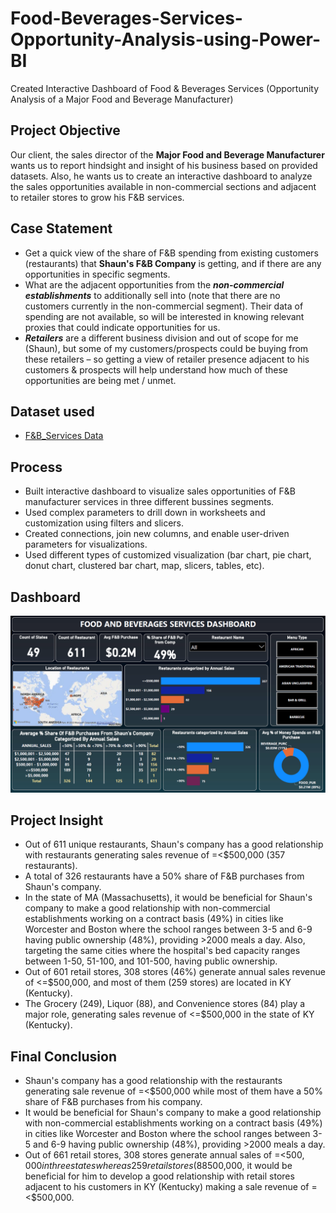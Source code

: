 # Food-Beverages-Services-Opportunity-Analysis-using-Power-BI
Created Interactive Dashboard of Food & Beverages Services (Opportunity Analysis of a Major Food and Beverage Manufacturer)

## **Project Objective**

Our client, the sales director of the **Major Food and Beverage Manufacturer** wants us to report hindsight and insight of his business based on provided datasets.  Also, he wants us to create an interactive dashboard to analyze the sales opportunities available in non-commercial sections and adjacent to retailer stores to grow his F&B services.

## **Case Statement**
- Get a quick view of the share of F&B spending from existing customers (restaurants) that **Shaun's F&B Company** is getting, and if there are any opportunities in specific segments.
- What are the adjacent opportunities from the **_non-commercial establishments_** to additionally sell into (note that there are no customers currently in the non-commercial segment). Their data of spending are not available, so will be interested in knowing relevant proxies that could indicate opportunities for us.
- **_Retailers_** are a different business division and out of scope for me (Shaun), but some of my customers/prospects could be buying from these retailers – so getting a view of retailer presence adjacent to his customers & prospects will help understand how much of these opportunities are being met / unmet.



## **Dataset used**

- <a href="https://github.com/Krishnkumar542/Food-Beverages-Services-Opportunity-Analysis-using-Power-BI/blob/main/F%26B_Services%20Data.xlsx">F&B_Services Data</a>



## **Process**

- Built interactive dashboard to visualize sales opportunities of F&B manufacturer services in three different bussines segments.
- Used complex parameters to drill down in worksheets and customization using filters and slicers. 
- Created connections, join new columns, and enable user-driven parameters for visualizations.
- Used different types of customized visualization (bar chart, pie chart, donut chart, clustered bar chart, map, slicers, tables, etc).

## **Dashboard**

![Alt text of the image](https://github.com/Krishnkumar542/Food-Beverages-Services-Opportunity-Analysis-using-Power-BI/blob/main/F%26B%20Dashboard.png)

## **Project Insight**

- Out of 611 unique restaurants, Shaun's company has a good relationship with restaurants generating sales revenue of =<$500,000 (357 restaurants).
- A total of 326 restaurants have a 50% share of F&B purchases from Shaun's company.
- In the state of MA (Massachusetts), it would be beneficial for Shaun's company to make a good relationship with non-commercial establishments working on a contract basis (49%) in cities like Worcester and Boston where the school ranges between 3-5 and 6-9 having public ownership (48%), providing >2000 meals a day. Also, targeting the same cities where the hospital's bed capacity ranges between 1-50, 51-100, and 101-500, having public ownership.
- Out of 601 retail stores, 308 stores (46%) generate annual sales revenue of <=$500,000, and most of them (259 stores) are located in KY (Kentucky).
- The Grocery (249), Liquor (88), and Convenience stores (84) play a major role, generating sales revenue of <=$500,000 in the state of KY (Kentucky).


## **Final Conclusion**

- Shaun's company has a good relationship with the restaurants generating sale revenue of =<$500,000 while most of them have a 50% share of F&B purchases from his company.
- It would be beneficial for Shaun's company to make a good relationship with non-commercial establishments working on a contract basis (49%) in cities like Worcester and Boston where the school ranges between 3-5 and 6-9 having public ownership (48%), providing >2000 meals a day.
- Out of 661 retail stores, 308 stores generate annual sales of =<$500,000 in three states whereas 259 retail stores (88%) are located in the KY (Kentucky). Hence, based on the good reputation of Shaun's company with the restaurants generating sale revenue of =<$500,000, it would be beneficial for him to develop a good relationship with retail stores adjacent to his customers in KY (Kentucky) making a sale revenue of =<$500,000.
